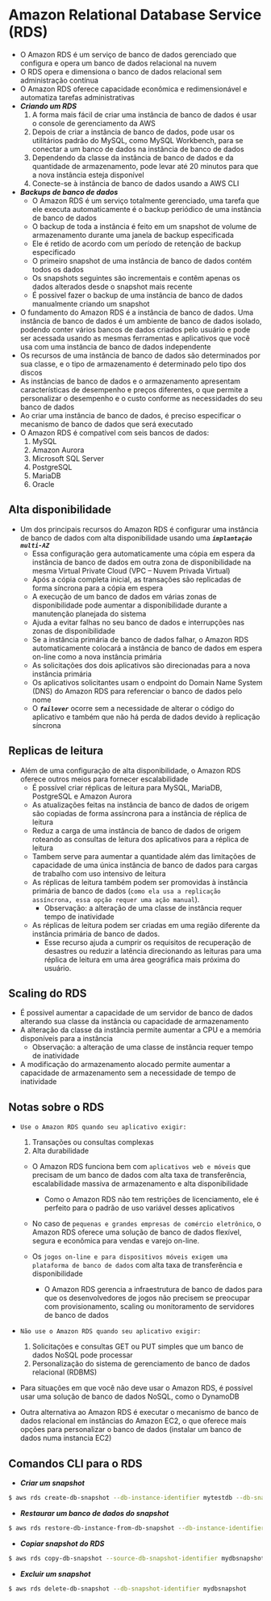 # **Amazon Relational Database Service (RDS)**

- O Amazon RDS é um serviço de banco de dados gerenciado que configura e opera um banco de dados relacional na nuvem
- O RDS opera e dimensiona o banco de dados relacional sem administração contínua
- O Amazon RDS oferece capacidade econômica e redimensionável e automatiza tarefas administrativas
- **_Criando um RDS_**
  1. A forma mais fácil de criar uma instância de banco de dados é usar o console de gerenciamento da AWS
  2. Depois de criar a instância de banco de dados, pode usar os utilitários padrão do MySQL, como MySQL Workbench, para se conectar a um banco de dados na instância de banco de dados
  3. Dependendo da classe da instância de banco de dados e da quantidade de armazenamento, pode levar até 20 minutos para que a nova instância esteja disponível
  4. Conecte-se à instância de banco de dados usando a AWS CLI
- **_Backups de banco de dados_**
  - O Amazon RDS é um serviço totalmente gerenciado, uma tarefa que ele executa automaticamente é o backup periódico de uma instância de banco de dados
  - O backup de toda a instância é feito em um snapshot de volume de armazenamento durante uma janela de backup especificada
  - Ele é retido de acordo com um período de retenção de backup especificado
  - O primeiro snapshot de uma instância de banco de dados contém todos os dados
  - Os snapshots seguintes são incrementais e contêm apenas os dados alterados desde o snapshot mais recente
  - É possivel fazer o backup de uma instância de banco de dados manualmente criando um snapshot
- O fundamento do Amazon RDS é a instância de banco de dados. Uma instância de banco de dados é um ambiente de banco de dados isolado, podendo conter vários bancos de dados criados pelo usuário e pode ser acessada usando as mesmas ferramentas e aplicativos que você usa com uma instância de banco de dados independente
- Os recursos de uma instância de banco de dados são determinados por sua classe, e o tipo de armazenamento é determinado pelo tipo dos discos
- As instâncias de banco de dados e o armazenamento apresentam características de desempenho e preços diferentes, o que permite a personalizar o desempenho e o custo conforme as necessidades do seu banco de dados
- Ao criar uma instância de banco de dados, é preciso especificar o mecanismo de banco de dados que será executado
- O Amazon RDS é compatível com seis bancos de dados:
  1. MySQL
  2. Amazon Aurora
  3. Microsoft SQL Server
  4. PostgreSQL
  5. MariaDB
  6. Oracle

## **Alta disponibilidade**

- Um dos principais recursos do Amazon RDS é configurar uma instância de banco de dados com alta disponibilidade usando uma **_`implantação multi-AZ`_**
  - Essa configuração gera automaticamente uma cópia em espera da instância de banco de dados em outra zona de disponibilidade na mesma Virtual Private Cloud (VPC – Nuvem Privada Virtual)
  - Após a cópia completa inicial, as transações são replicadas de forma síncrona para a cópia em espera
  - A execução de um banco de dados em várias zonas de disponibilidade pode aumentar a disponibilidade durante a manutenção planejada do sistema
  - Ajuda a evitar falhas no seu banco de dados e interrupções nas zonas de disponibilidade
  - Se a instância primária de banco de dados falhar, o Amazon RDS automaticamente colocará a instância de banco de dados em espera on-line como a nova instância primária
  - As solicitações dos dois aplicativos são direcionadas para a nova instância primária
  - Os aplicativos solicitantes usam o endpoint do Domain Name System (DNS) do Amazon RDS para referenciar o banco de dados pelo nome
  - O **_`failover`_** ocorre sem a necessidade de alterar o código do aplicativo e também que não há perda de dados devido à replicação síncrona

## **Replicas de leitura**

- Além de uma configuração de alta disponibilidade, o Amazon RDS oferece outros meios para fornecer escalabilidade
  - É possível criar réplicas de leitura para MySQL, MariaDB, PostgreSQL e Amazon Aurora
  - As atualizações feitas na instância de banco de dados de origem são copiadas de forma assíncrona para a instância de réplica de leitura
  - Reduz a carga de uma instância de banco de dados de origem roteando as consultas de leitura dos aplicativos para a réplica de leitura
  - Tambem serve para aumentar a quantidade além das limitações de capacidade de uma única instância de banco de dados para cargas de trabalho com uso intensivo de leitura
  - As réplicas de leitura também podem ser promovidas à instância primária de banco de dados (`como ela usa a replicação assíncrona, essa opção requer uma ação manual`).
    - Observação: a alteração de uma classe de instância requer tempo de inatividade
  - As réplicas de leitura podem ser criadas em uma região diferente da instância primária de banco de dados.
    - Esse recurso ajuda a cumprir os requisitos de recuperação de desastres ou reduzir a latência direcionando as leituras para uma réplica de leitura em uma área geográfica mais próxima do usuário.

## **Scaling do RDS**

- É possivel aumentar a capacidade de um servidor de banco de dados alterando sua classe da instância ou capacidade de armazenamento
- A alteração da classe da instância permite aumentar a CPU e a memória disponíveis para a instância
  - Observação: a alteração de uma classe de instância requer tempo de inatividade
- A modificação do armazenamento alocado permite aumentar a capacidade de armazenamento sem a necessidade de tempo de inatividade

## **Notas sobre o RDS**

- `Use o Amazon RDS quando seu aplicativo exigir:`

  1. Transações ou consultas complexas
  2. Alta durabilidade

  - O Amazon RDS funciona bem com `aplicativos web e móveis` que precisam de um banco de dados com alta taxa de transferência, escalabilidade massiva de armazenamento e alta disponibilidade

    - Como o Amazon RDS não tem restrições de licenciamento, ele é perfeito para o padrão de uso variável desses aplicativos

  - No caso de `pequenas e grandes empresas de comércio eletrônico`, o Amazon RDS oferece uma solução de banco de dados flexível, segura e econômica para vendas e varejo on-line.
  - Os `jogos on-line e para dispositivos móveis exigem uma plataforma de banco de dados` com alta taxa de transferência e disponibilidade
    - O Amazon RDS gerencia a infraestrutura de banco de dados para que os desenvolvedores de jogos não precisem se preocupar com provisionamento, scaling ou monitoramento de servidores de banco de dados

- `Não use o Amazon RDS quando seu aplicativo exigir: `
  1. Solicitações e consultas GET ou PUT simples que um banco de dados NoSQL pode processar
  2. Personalização do sistema de gerenciamento de banco de dados relacional (RDBMS)
- Para situações em que você não deve usar o Amazon RDS, é possível usar uma solução de banco de dados NoSQL, como o DynamoDB
- Outra alternativa ao Amazon RDS é executar o mecanismo de banco de dados relacional em instâncias do Amazon EC2, o que oferece mais opções para personalizar o banco de dados (instalar um banco de dados numa instancia EC2)

## **Comandos CLI para o RDS**

- **_Criar um snapshot_**

```bash
$ aws rds create-db-snapshot --db-instance-identifier mytestdb --db-snapshot-identifier mydbsnapshot
```

- **_Restaurar um banco de dados do snapshot_**

```bash
$ aws rds restore-db-instance-from-db-snapshot --db-instance-identifier mytestdb-new --db-snapshot-identifier mydbsnapshot
```

- **_Copiar snapshot do RDS_**

```bash
$ aws rds copy-db-snapshot --source-db-snapshot-identifier mydbsnapshot --target-db-snapshot-identifier mydbsnapshot-copy --copy-tags
```

- **_Excluir um snapshot_**

```bash
$ aws rds delete-db-snapshot --db-snapshot-identifier mydbsnapshot
```
